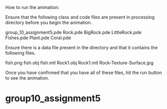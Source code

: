 How to run the animation:

Ensure that the following class and code files are present in processing directory before you begin the animation. 

group_10_assignment5.pde
Rock.pde
BigRock.pde
LittleRock.pde
Fishes.pde
Plant.pde
Coral.pde

Ensure there is a data file present in the directory and that it contains the following files.

fish.png
fish.obj
fish.mtl
Rock1.obj
Rock1.mtl
Rock-Texture-Surface.jpg

Once you have confirmed that you have all of these files, hit the run button to see the animation.
# group10_assignment5
